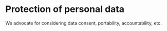 # Protection of personal data

We advocate for considering data consent, portability, accountability, etc.